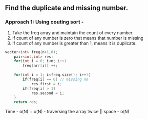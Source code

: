 ## Find the duplicate and missing number.

### Approach 1: Using couting sort -

1. Take the freq array and maintain the count of every number.
2. If count of any number is zero that means that number is missing
3. If count of any number is greater than 1, means it is duplicate.

```c++
vector<int> freq(n+1,0);
    pair<int,int> res;
    for(int i = 0; i<n; i++)
        freq[arr[i]] ++;
 
    for(int i = 1; i<freq.size(); i++){
        if(freq[i] == 0) // missing no
            res.first = i;
        if(freq[i] > 1)
            res.second = i;
    }
    return res;
```

Time - o(N) + o(N) - traversing the array twice || 
space - o(N)
